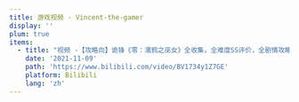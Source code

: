 ```yaml
---
title: 游戏视频 - Vincent-the-gamer
display: ''
plum: true
items:
  - title: "视频 -【攻略向】诡锋《零：濡鸦之巫女》全收集，全难度SS评价，全剧情攻略向流程大合集"
    date: '2021-11-09'
    path: 'https://www.bilibili.com/video/BV1734y1Z7GE'
    platform: Bilibili
    lang: 'zh'
---
```


<SubNav />

<ListPosts :posts="frontmatter.items.reverse()" />
